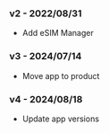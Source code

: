 ### v2 - 2022/08/31
* Add eSIM Manager

### v3 - 2024/07/14
* Move app to product

### v4 - 2024/08/18
* Update app versions
